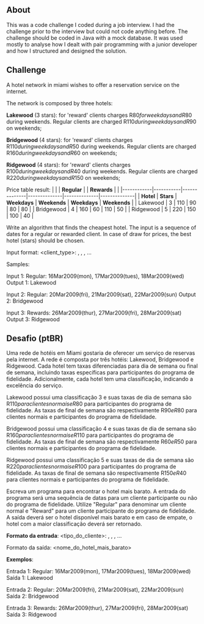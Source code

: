 ## About

This was a code challenge I coded during a job interview. 
I had the challenge prior to the interview but could not code anything before.
The challenge should be coded in Java with a mock database.
It was used mostly to analyse how I dealt with pair programming with a junior developer and how I structured and designed the solution.

## Challenge

A hotel network in miami wishes to offer a reservation service on the internet.

The network is composed by three hotels:

**Lakewood** (3 stars): for 'reward' clients charges R$80 for weekdays and R$80 during weekends. Regular clients are charged R$110 during weekdays and R$90 on weekends;

**Bridgewood** (4 stars): for 'reward' clients charges R$110 during weekdays and R$50 during weekends. Regular clients are charged R$160 during weekdays and R$60 on weekends;

**Ridgewood** (4 stars): for 'reward' clients charges R$100 during weekdays and R$40 during weekends. Regular clients are charged R$220 during weekdays and R$150 on weekends; 

Price table result:
|            |           | **Regular**  |              | **Rewards**  |              |
|------------|-----------|--------------|--------------|--------------|--------------|
| **Hotel**  | **Stars** | **Weekdays** | **Weekends** | **Weekdays** | **Weekends** |
| Lakewood   | 3         | 110          | 90           | 80           | 80           |
| Bridgewood | 4         | 160          | 60           | 110          | 50           |
| Ridgewood  | 5         | 220          | 150          | 100          | 40           |

Write an algorithm that finds the cheapest hotel. 
The input is a sequence of dates for a regular or rewarded client. 
In case of draw for prices, the best hotel (stars) should be chosen.

Input format: <client_type>: <date1>, <date2>, <date3>, …

Samples:

Input 1: Regular: 16Mar2009(mon), 17Mar2009(tues), 18Mar2009(wed)
Output 1: Lakewood

Input 2: Regular: 20Mar2009(fri), 21Mar2009(sat), 22Mar2009(sun)
Output 2: Bridgewood

Input 3: Rewards: 26Mar2009(thur), 27Mar2009(fri), 28Mar2009(sat)
Output 3: Ridgewood

## Desafio (ptBR)

Uma rede de hotéis em Miami gostaria de oferecer um serviço de reservas pela internet. A rede é composta por três hotéis: Lakewood, Bridgewood e Ridgewood. Cada hotel tem taxas diferenciadas para dia de semana ou final de semana, incluindo taxas específicas para participantes do programa de fidelidade. Adicionalmente, cada hotel tem uma classificação, indicando a excelência do serviço.

Lakewood possui uma classificação 3 e suas taxas de dia de semana são R$110 para clientes normais e R$80 para participantes do programa de fidelidade. As taxas de final de semana são respectivamente R$90 e R$80 para clientes normais e participantes do programa de fidelidade.

Bridgewood possui uma classificação 4 e suas taxas de dia de semana são R$160 para clientes normais e R$110 para participantes do programa de fidelidade. As taxas de final de semana são respectivamente R$60 e R$50 para clientes normais e participantes do programa de fidelidade.

Ridgewood possui uma classificação 5 e suas taxas de dia de semana são R$220 para clientes normais e R$100 para participantes do programa de fidelidade. As taxas de final de semana são respectivamente R$150 e R$40 para clientes normais e participantes do programa de fidelidade.

Escreva um programa para encontrar o hotel mais barato. 
A entrada do programa será uma sequência de datas para um cliente participante ou não do programa de fidelidade. 
Utilize "Regular" para denominar um cliente normal e "Reward" para um cliente participante do programa de fidelidade. 
A saída deverá ser o hotel disponível mais barato e em caso de empate, o hotel com a maior classificação deverá ser retornado.

**Formato da entrada**:  <tipo_do_cliente>: <data1>, <data2>, <data3>, …

Formato da saída:  <nome_do_hotel_mais_barato>

**Exemplos**:

Entrada 1: Regular: 16Mar2009(mon), 17Mar2009(tues), 18Mar2009(wed)
Saída 1: Lakewood

Entrada 2: Regular: 20Mar2009(fri), 21Mar2009(sat), 22Mar2009(sun)
Saída 2: Bridgewood

Entrada 3: Rewards: 26Mar2009(thur), 27Mar2009(fri), 28Mar2009(sat)
Saída 3: Ridgewood